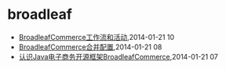 # broadleaf
* [BroadleafCommerce工作流和活动](/2014/2014-01-21-broadleafcommerce-workflow-and-activity),2014-01-21 10
* [BroadleafCommerce合并配置](/2014/2014-01-21-broadleafcommerce-merge-config),2014-01-21 08
* [认识Java电子商务开源框架BroadleafCommerce](/2014/2014-01-21-about-broadleafcommerce),2014-01-21 07
